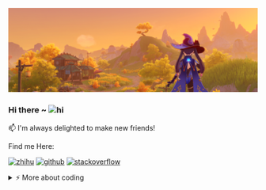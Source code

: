 ![banner](https://raw.githubusercontent.com/BC-Li/BC-Li/master/header.png?token=AMSLLI5VSLOUF446NXWA5SC725D6G)
### Hi there ~ <img src="https://user-images.githubusercontent.com/1303154/88677602-1635ba80-d120-11ea-84d8-d263ba5fc3c0.gif" width="24px" alt="hi">


📫  I'm always delighted to make new friends!

Find me Here:

[![zhihu](https://img.shields.io/static/v1?style=flat-square&logo=zhihu&label=&message=@Amethyst&color=5b5b5b&labelColor=5b5b5b)](https://www.zhihu.com/people/ctalb)
  [![github](https://img.shields.io/static/v1?style=flat-square&logo=github&label=&message=@BC-Li&color=5b5b5b&labelColor=5b5b5b)](https://github.com/BC-Li)
[![stackoverflow](https://img.shields.io/static/v1?style=flat-square&logo=stackoverflow&label=&message=@TurboRocket&color=5b5b5b&labelColor=5b5b5b)](https://stackexchange.com/users/19072440/turborocket)

<details>
<summary>⚡️ More about coding </summary>
<br />


![Top Langs](https://github-readme-stats.vercel.app/api/top-langs/?username=BC-Li&layout=compact&hide=css,html)

![BC-Li's github stats](https://github-readme-stats.vercel.app/api?username=BC-Li&count_private=true&show_icons=true&theme=onedark)

</details>
